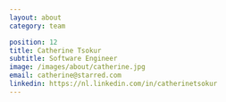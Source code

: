 ```yaml
---
layout: about
category: team

position: 12
title: Catherine Tsokur
subtitle: Software Engineer
image: /images/about/catherine.jpg
email: catherine@starred.com
linkedin: https://nl.linkedin.com/in/catherinetsokur
---
```


